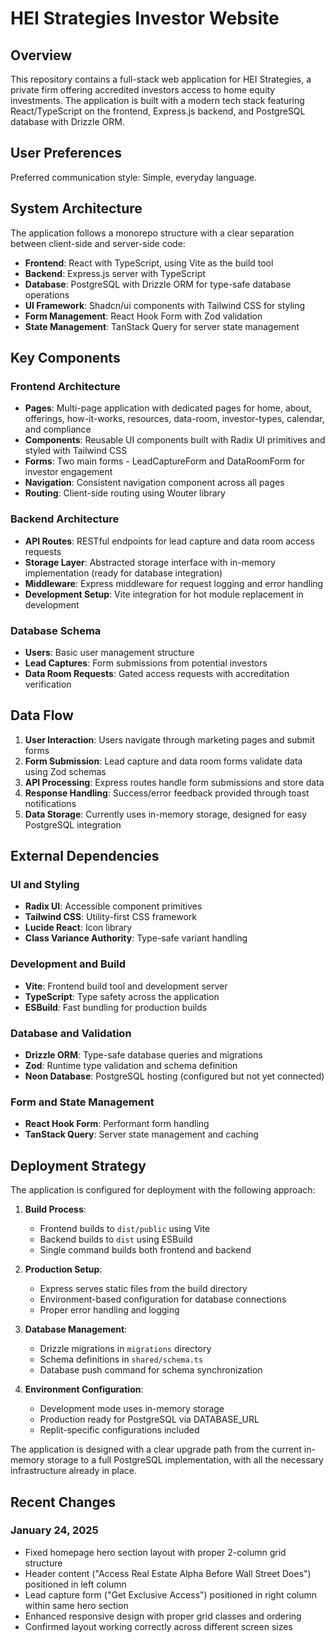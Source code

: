 # HEI Strategies Investor Website

## Overview

This repository contains a full-stack web application for HEI Strategies, a private firm offering accredited investors access to home equity investments. The application is built with a modern tech stack featuring React/TypeScript on the frontend, Express.js backend, and PostgreSQL database with Drizzle ORM.

## User Preferences

Preferred communication style: Simple, everyday language.

## System Architecture

The application follows a monorepo structure with a clear separation between client-side and server-side code:

- **Frontend**: React with TypeScript, using Vite as the build tool
- **Backend**: Express.js server with TypeScript
- **Database**: PostgreSQL with Drizzle ORM for type-safe database operations
- **UI Framework**: Shadcn/ui components with Tailwind CSS for styling
- **Form Management**: React Hook Form with Zod validation
- **State Management**: TanStack Query for server state management

## Key Components

### Frontend Architecture
- **Pages**: Multi-page application with dedicated pages for home, about, offerings, how-it-works, resources, data-room, investor-types, calendar, and compliance
- **Components**: Reusable UI components built with Radix UI primitives and styled with Tailwind CSS
- **Forms**: Two main forms - LeadCaptureForm and DataRoomForm for investor engagement
- **Navigation**: Consistent navigation component across all pages
- **Routing**: Client-side routing using Wouter library

### Backend Architecture
- **API Routes**: RESTful endpoints for lead capture and data room access requests
- **Storage Layer**: Abstracted storage interface with in-memory implementation (ready for database integration)
- **Middleware**: Express middleware for request logging and error handling
- **Development Setup**: Vite integration for hot module replacement in development

### Database Schema
- **Users**: Basic user management structure
- **Lead Captures**: Form submissions from potential investors
- **Data Room Requests**: Gated access requests with accreditation verification

## Data Flow

1. **User Interaction**: Users navigate through marketing pages and submit forms
2. **Form Submission**: Lead capture and data room forms validate data using Zod schemas
3. **API Processing**: Express routes handle form submissions and store data
4. **Response Handling**: Success/error feedback provided through toast notifications
5. **Data Storage**: Currently uses in-memory storage, designed for easy PostgreSQL integration

## External Dependencies

### UI and Styling
- **Radix UI**: Accessible component primitives
- **Tailwind CSS**: Utility-first CSS framework
- **Lucide React**: Icon library
- **Class Variance Authority**: Type-safe variant handling

### Development and Build
- **Vite**: Frontend build tool and development server
- **TypeScript**: Type safety across the application
- **ESBuild**: Fast bundling for production builds

### Database and Validation
- **Drizzle ORM**: Type-safe database queries and migrations
- **Zod**: Runtime type validation and schema definition
- **Neon Database**: PostgreSQL hosting (configured but not yet connected)

### Form and State Management
- **React Hook Form**: Performant form handling
- **TanStack Query**: Server state management and caching

## Deployment Strategy

The application is configured for deployment with the following approach:

1. **Build Process**: 
   - Frontend builds to `dist/public` using Vite
   - Backend builds to `dist` using ESBuild
   - Single command builds both frontend and backend

2. **Production Setup**:
   - Express serves static files from the build directory
   - Environment-based configuration for database connections
   - Proper error handling and logging

3. **Database Management**:
   - Drizzle migrations in `migrations` directory
   - Schema definitions in `shared/schema.ts`
   - Database push command for schema synchronization

4. **Environment Configuration**:
   - Development mode uses in-memory storage
   - Production ready for PostgreSQL via DATABASE_URL
   - Replit-specific configurations included

The application is designed with a clear upgrade path from the current in-memory storage to a full PostgreSQL implementation, with all the necessary infrastructure already in place.

## Recent Changes

### January 24, 2025
- Fixed homepage hero section layout with proper 2-column grid structure
- Header content ("Access Real Estate Alpha Before Wall Street Does") positioned in left column
- Lead capture form ("Get Exclusive Access") positioned in right column within same hero section
- Enhanced responsive design with proper grid classes and ordering
- Confirmed layout working correctly across different screen sizes